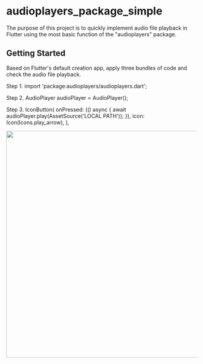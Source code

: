 # audioplayers_package_simple

The purpose of this project is to quickly implement audio file playback in Flutter using the most basic function of the "audioplayers" package.

## Getting Started

Based on Flutter's default creation app, apply three bundles of code and check the audio file playback.

Step 1.
import 'package:audioplayers/audioplayers.dart';

Step 2.
  AudioPlayer audioPlayer = AudioPlayer();

Step 3.
            IconButton(
              onPressed: (() async {
                await audioPlayer.play(AssetSource('LOCAL PATH'));
              }),
              icon: Icon(Icons.play_arrow),
            ),


<img height="600" src="https://user-images.githubusercontent.com/111336041/201357534-f8bdfdb1-147e-4b5a-97dd-2576d9889e33.gif"/>
